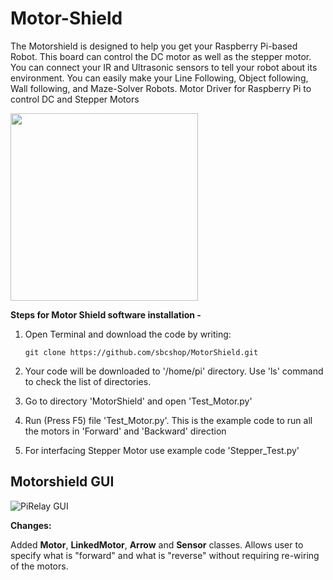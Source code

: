 # Motor-Shield

The Motorshield is designed to help you get your Raspberry Pi-based Robot. This board can control the DC motor as well as the stepper motor. You can connect your IR and Ultrasonic sensors to tell your robot about its environment. You can easily make your Line Following, Object following, Wall following, and Maze-Solver Robots.
Motor Driver for Raspberry Pi to control DC and Stepper Motors

<img src="https://cdn.shopify.com/s/files/1/1217/2104/products/3_1_481fe438-49c9-45f4-805c-ea60c02055d2_700x.png?v=1611396591" width="300">


**Steps for Motor Shield software installation -** 

1. Open Terminal and download the code by writing: 
   ```
   git clone https://github.com/sbcshop/MotorShield.git
   ```

2. Your code will be downloaded to '/home/pi' directory. Use 'ls' command to check the list of directories.

3.  Go to directory 'MotorShield' and open 'Test_Motor.py'

4. Run (Press F5) file 'Test_Motor.py'. This is the example code to run all the motors in 'Forward' and 'Backward' direction

5. For interfacing Stepper Motor use example code 'Stepper_Test.py'



## Motorshield GUI
![PiRelay GUI](https://github.com/sbcshop/MotorShield/blob/master/Images/PiRelay_GUI.png)

**Changes:**

Added __Motor__, __LinkedMotor__, __Arrow__ and __Sensor__ classes. Allows user to specify what is "forward" and what is "reverse" without requiring re-wiring of the motors.
